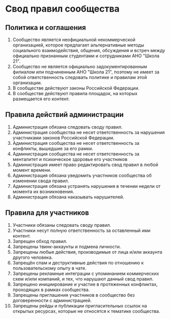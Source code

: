 # Свод правил сообщества

## Политика и соглашения

1. Сообщество является неофициальной некоммерческой организацией, которое предлагает альтернативные методы социального взаимодействия, общения, обсуждения и встреч между официально признанным студентами и сотрудниками АНО "Школа 21".
2. Сообщество не является официально задокументированным филиалом или подчиненным АНО "Школа 21", поэтому не имеет за собой ответственность следовать политике и правилам этой организации.
3. В сообществе действуют законы Российской Федерации.
4. В сообществе действуют правила площадок, на которых размещается его контент.

## Правила действий администрации

1. Администрация обязана следовать своду правил.
2. Администрация сообщества не несет ответственность за нарушения участниками законов Российской Федерации.
3. Администрация сообщества не несет ответственность за конфликты, вышедшие за его рамки.
4. Администрация сообщества не несет ответственность за менталитет и психическое здоровье его участников
5. Администрация имеет право редактировать свод правил в любой момент времени.
6. Администрация обязана уведомить участников сообщества об изменении свода правил.
7. Администрация обязана устранять нарушения в течении недели от момента их возникновения.
8. Администрация обязана наказывать нарушителей.

## Правила для участников

1. Участники обязаны следовать своду правил.
2. Участники несут полную ответственность за оставленный ими контент.
3. Запрещен обход правил.
4. Запрещены твинк-аккаунты и подмена личности.
5. Запрещены любые действия, производимые от лица и/или аккаунта другого человека.
6. Запрещён спам и деструктивные действия по отношению к пользовательскому опыту в чате.
7. Запрещены рекламные интеграции с упоминанием коммерческих схем и/или компаний, и тех, что нарушают данный свод правил.
8. Запрещено инициирование и участие в протяженных конфликтах, проходящих в рамках сообщества.
9. Запрещены приглашения участников в сообщество без договеренности с администрацией.
10. Запрещены рейды и публикации пригласительных ссылок на открытых ресурсах, которые не относятся к тематике сообщества.
